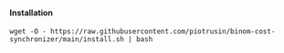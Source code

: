#### Installation

```
wget -O - https://raw.githubusercontent.com/piotrusin/binom-cost-synchronizer/main/install.sh | bash
```
